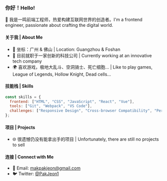 ### 你好！Hello!

👋 我是一鸣前端工程师，热爱构建互联网世界的创造者。I'm a frontend engineer, passionate about crafting the digital world.

#### 关于我 | About Me

- 📍 坐标：广州 & 佛山 | Location: Guangzhou & Foshan
- 💼 目前就职于一家创新的科技公司 | Currently working at an innovative tech company
- 🌍 喜欢游戏，极地大乱斗、空洞骑士、死亡细胞... | Like to play games, League of Legends, Hollow Knight, Dead cells...

#### 技能栈 | Skills

```javascript
const skills = {
  frontend: ["HTML", "CSS", "JavaScript", "React", "Vue"],
  tools: ["Git", "Webpack", "VS Code"],
  challenges: ["Responsive Design", "Cross-browser Compatibility", "Performance Optimization"],
};
```

#### 项目 | Projects

- 🌐 很遗憾仍没有能拿出手的项目 | Unfortunately, there are still no projects to sell

#### 连接 | Connect with Me

- 📧 Email: makpakjeon@gmail.com
- 🐦 Twitter: [@PakJeon1](https://twitter.com/PakJeon1)


